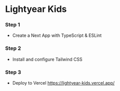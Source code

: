 # Lightyear Kids

### Step 1
- Create a Next App with TypeScript & ESLint

### Step 2
- Install and configure Tailwind CSS

### Step 3
- Deploy to Vercel
https://lightyear-kids.vercel.app/